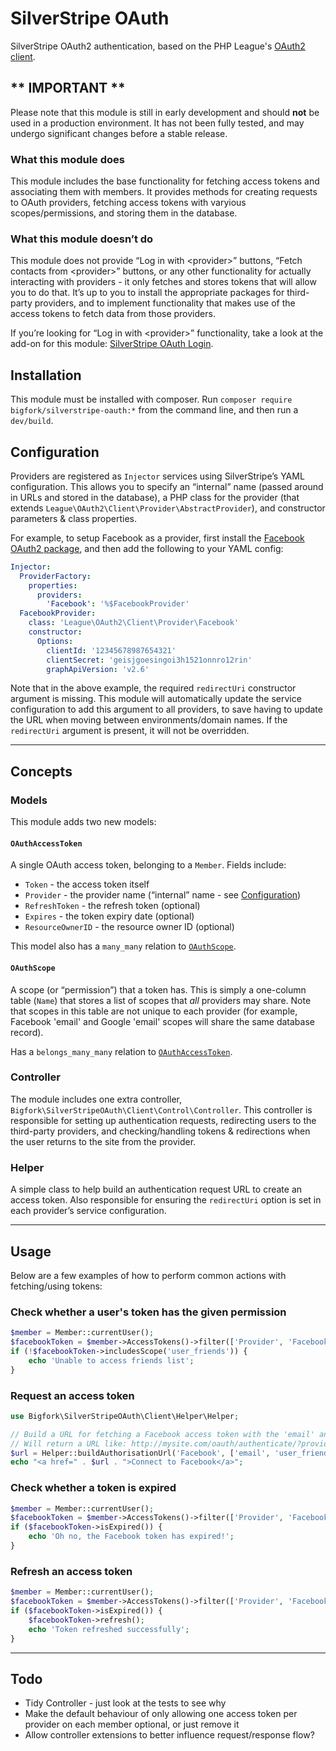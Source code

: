 # SilverStripe OAuth

SilverStripe OAuth2 authentication, based on the PHP League's [OAuth2 client](http://oauth2-client.thephpleague.com/).

## \*\* IMPORTANT \*\*

Please note that this module is still in early development and should **not** be used in a production environment. It has not been fully tested, and may undergo significant changes before a stable release.

### What this module does
This module includes the base functionality for fetching access tokens and associating them with members. It provides methods for creating requests to OAuth providers, fetching access tokens with varyious scopes/permissions, and storing them in the database.

### What this module doesn’t do

This module does not provide “Log in with &lt;provider&gt;” buttons, “Fetch contacts from &lt;provider&gt;” buttons, or any other functionality for actually interacting with providers - it only fetches and stores tokens that will allow you to do that. It’s up to you to install the appropriate packages for third-party providers, and to implement functionality that makes use of the access tokens to fetch data from those providers.

If you’re looking for “Log in with &lt;provider&gt;” functionality, take a look at the add-on for this module: [SilverStripe OAuth Login](https://github.com/bigfork/SilverStripe-OAuth-Login).

## Installation

This module must be installed with composer. Run `composer require bigfork/silverstripe-oauth:*` from the command line, and then run a `dev/build`.

## Configuration

Providers are registered as `Injector` services using SilverStripe’s YAML configuration. This allows you to specify an “internal” name (passed around in URLs and stored in the database), a PHP class for the provider (that extends `League\OAuth2\Client\Provider\AbstractProvider`), and constructor parameters & class properties.

For example, to setup Facebook as a provider, first install the [Facebook OAuth2 package](https://github.com/thephpleague/oauth2-facebook), and then add the following to your YAML config:

```yml
Injector:
  ProviderFactory:
    properties:
      providers:
        'Facebook': '%$FacebookProvider'
  FacebookProvider:
    class: 'League\OAuth2\Client\Provider\Facebook'
    constructor:
      Options:
        clientId: '12345678987654321'
        clientSecret: 'geisjgoesingoi3h1521onnro12rin'
        graphApiVersion: 'v2.6'
```

Note that in the above example, the required `redirectUri` constructor argument is missing. This module will automatically update the service configuration to add this argument to all providers, to save having to update the URL when moving between environments/domain names. If the `redirectUri` argument is present, it will not be overridden.

---

## Concepts

### Models

This module adds two new models:

#### `OAuthAccessToken`

A single OAuth access token, belonging to a `Member`. Fields include:

- `Token` - the access token itself
- `Provider` - the provider name (“internal” name - see [Configuration](#configuration))
- `RefreshToken` - the refresh token (optional)
- `Expires` - the token expiry date (optional)
- `ResourceOwnerID` - the resource owner ID (optional)

This model also has a `many_many` relation to [`OAuthScope`](#OAuthScope).

#### `OAuthScope`

A scope (or “permission”) that a token has. This is simply a one-column table (`Name`) that stores a list of scopes that _all_ providers may share. Note that scopes in this table are not unique to each provider (for example, Facebook 'email' and Google 'email' scopes will share the same database record).

Has a `belongs_many_many` relation to [`OAuthAccessToken`](#OAuthAccessToken).

### Controller

The module includes one extra controller, `Bigfork\SilverStripeOAuth\Client\Control\Controller`. This controller is responsible for setting up authentication requests, redirecting users to the third-party providers, and checking/handling tokens & redirections when the user returns to the site from the provider.

### Helper

A simple class to help build an authentication request URL to create an access token. Also responsible for ensuring the `redirectUri` option is set in each provider’s service configuration.

---

## Usage

Below are a few examples of how to perform common actions with fetching/using tokens:

### Check whether a user's token has the given permission

```php
$member = Member::currentUser();
$facebookToken = $member->AccessTokens()->filter(['Provider', 'Facebook'])->first();
if (!$facebookToken->includesScope('user_friends')) {
    echo 'Unable to access friends list';
}
```

### Request an access token

```php
use Bigfork\SilverStripeOAuth\Client\Helper\Helper;

// Build a URL for fetching a Facebook access token with the 'email' and 'user_friends' permissions
// Will return a URL like: http://mysite.com/oauth/authenticate/?provider=Facebook&scope%5B0%5D=email&scope%5B2%5D=user_friends
$url = Helper::buildAuthorisationUrl('Facebook', ['email', 'user_friends']);
echo "<a href=" . $url . ">Connect to Facebook</a>";
```

### Check whether a token is expired
```php
$member = Member::currentUser();
$facebookToken = $member->AccessTokens()->filter(['Provider', 'Facebook'])->first();
if ($facebookToken->isExpired()) {
    echo 'Oh no, the Facebook token has expired!';
}
```

### Refresh an access token

```php
$member = Member::currentUser();
$facebookToken = $member->AccessTokens()->filter(['Provider', 'Facebook'])->first();
if ($facebookToken->isExpired()) {
    $facebookToken->refresh();
    echo 'Token refreshed successfully';
}
```

---

## Todo

- Tidy Controller - just look at the tests to see why
- Make the default behaviour of only allowing one access token per provider on each member optional, or just remove it
- Allow controller extensions to better influence request/response flow?

